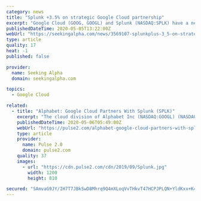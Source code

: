 ```yaml
---
category: news
title: "Splunk +3.5% on strategic Google Cloud partnership"
excerpt: "Google Cloud (GOOG, GOOGL) and Splunk (NASDAQ:SPLK) have a new strategic partnership that will soon make Splunk Cloud tightly integrated with the tech giant's cloud offering. Splunk is up 3.5% premar"
publishedDateTime: 2020-05-05T13:22:00Z
webUrl: "https://seekingalpha.com/news/3569107-splunkplus-3_5-on-strategic-google-cloud-partnership"
type: article
quality: 17
heat: -1
published: false

provider:
  name: Seeking Alpha
  domain: seekingalpha.com

topics:
  - Google Cloud

related:
  - title: "Alphabet: Google Cloud Partners With Splunk (SPLK)"
    excerpt: "The cloud division of Alphabet Inc (NASDAQ:GOOGL) (NASDAQ:GOOG) called Google Cloud and Splunk Inc (NASDAQ: SPLK) announced a new strategic partnership."
    publishedDateTime: 2020-05-06T05:49:00Z
    webUrl: "https://pulse2.com/alphabet-google-cloud-partners-with-splunk-splk/"
    type: article
    provider:
      name: Pulse 2.0
      domain: pulse2.com
    quality: 37
    images:
      - url: "https://cdn.pulse2.com/cdn/2019/09/Splunk.jpg"
        width: 1200
        height: 810

secured: "SAmvaG9JY/IH7T7JBkSwD8Mhrq9Q4mXLoqVvTHkvT47HCPJPLQN+YldKxx+K4bDImOkTZ9GrBR4y3OKBhrcSw8jYXe6MfukqPreAMHvdIW9bN+voi5zhS7X+/pnQhA7l4T5aNgf5iECZuycfJeyL76pajXcNw3Oj+raNw9EdvM6g+URPlE0RYO4PgNz1THnspw7ipaW2fccbQhdANgHcOQMjTRbXgYEYL4OE2YDpV2yDPYUkjos2g90/8O59p0oha6mfCMgp4BpNQ3/e9W3JmB0v606fmCdNv3gaBfvCIeUPZHzw9avlF2ZkVxnRlCgA;CqlQXavVr6shud2/UmEwYQ=="
---
```


